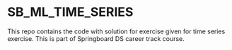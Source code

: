 # SB_ML_TIME_SERIES
This repo contains the code with solution for exercise given for time series exercise. This is part of Springboard DS career track course.
